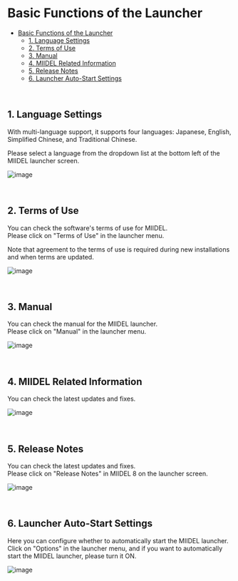 # Basic Functions of the Launcher

- [Basic Functions of the Launcher](#basic-functions-of-the-launcher)
  - [1. Language Settings](#1-language-settings)
  - [2. Terms of Use](#2-terms-of-use)
  - [3. Manual](#3-manual)
  - [4. MIIDEL Related Information](#4-miidel-related-information)
  - [5. Release Notes](#5-release-notes)
  - [6. Launcher Auto-Start Settings](#6-launcher-auto-start-settings)

&nbsp;

## 1. Language Settings

With multi-language support, it supports four languages: Japanese, English, Simplified Chinese, and Traditional Chinese.

Please select a language from the dropdown list at the bottom left of the MIIDEL launcher screen.

![image](../images/3/0.png)

&nbsp;

## 2. Terms of Use

You can check the software's terms of use for MIIDEL. <br>
Please click on "Terms of Use" in the launcher menu.

Note that agreement to the terms of use is required during new installations and when terms are updated.

![image](../images/3/1.png)

&nbsp;

## 3. Manual

You can check the manual for the MIIDEL launcher. <br>
Please click on "Manual" in the launcher menu.

![image](../images/3/2.png)

&nbsp;

## 4. MIIDEL Related Information

You can check the latest updates and fixes.

![image](../images/3/3.png)

&nbsp;

## 5. Release Notes

You can check the latest updates and fixes. <br>
Please click on "Release Notes" in MIIDEL 8 on the launcher screen.

![image](../images/3/4.png)

&nbsp;

## 6. Launcher Auto-Start Settings

Here you can configure whether to automatically start the MIIDEL launcher. <br>
Click on "Options" in the launcher menu, and if you want to automatically start the MIIDEL launcher, please turn it ON.

![image](../images/3/5.png)

&nbsp;